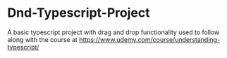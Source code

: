 # Dnd-Typescript-Project
A basic typescript project with drag and drop functionality used to follow along with the course at https://www.udemy.com/course/understanding-typescript/
